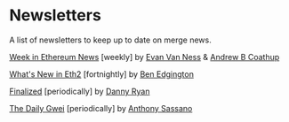 # Newsletters

A list of newsletters to keep up to date on merge news. 

[Week in Ethereum News](https://weekinethereumnews.com) [weekly] by [Evan Van Ness](https://twitter.com/evan_van_ness) & [Andrew B Coathup](https://twitter.com/abcoathup)

[What's New in Eth2](https://www.eth2.news) [fortnightly] by [Ben Edgington](https://twitter.com/benjaminion_xyz)

[Finalized](https://blog.ethereum.org/search/?query=finalized) [periodically] by [Danny Ryan](https://twitter.com/dannyryan)

[The Daily Gwei](https://thedailygwei.substack.com/) [periodically] by [Anthony Sassano](https://twitter.com/sassal0x)
